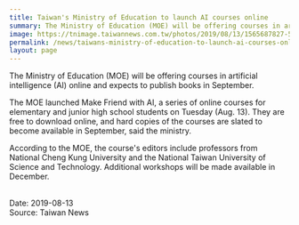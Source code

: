 ```yaml
---
title: Taiwan's Ministry of Education to launch AI courses online
summary: The Ministry of Education (MOE) will be offering courses in artificial intelligence (AI) online and expects to publish books in September.
image: https://tnimage.taiwannews.com.tw/photos/2019/08/13/1565687827-5d528013286dc.png
permalink: /news/taiwans-ministry-of-education-to-launch-ai-courses-online/
layout: page
---
```

The Ministry of Education (MOE) will be offering courses in artificial intelligence (AI) online and expects to publish books in September.

The MOE launched Make Friend with AI, a series of online courses for elementary and junior high school students on Tuesday (Aug. 13). They are free to download online, and hard copies of the courses are slated to become available in September, said the ministry.

According to the MOE, the course's editors include professors from National Cheng Kung University and the National Taiwan University of Science and Technology. Additional workshops will be made available in December.

<br/>
Date: 2019-08-13
<br/>
Source: Taiwan News
